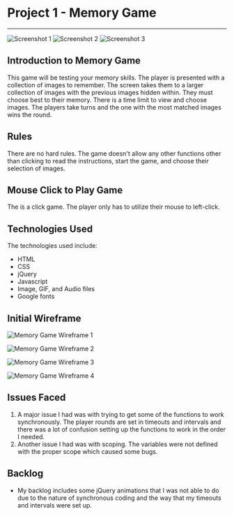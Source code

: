 # Project 1 - Memory Game
---
![Screenshot 1](https://i.imgur.com/W5fBX20.png
"Screenshot_1")
![Screenshot 2](https://i.imgur.com/kDuztze.png
"Screenshot_2")
![Screenshot 3](https://i.imgur.com/MKaCz2a.png
 "Screenshot_3")

## Introduction to Memory Game
This game will be testing your memory skills. The player is presented with a collection of images to remember. The screen takes them to a larger collection of images with the previous images hidden within. They must choose best to their memory. There is a time limit to view and choose images. The players take turns and the one with the most matched images wins the round. 

## Rules
There are no hard rules. The game doesn't allow any other functions other than clicking to read the instructions, start the game, and choose their selection of images. 

## Mouse Click to Play Game
The is a click game. The player only has to utilize their mouse to left-click. 

## Technologies Used
The technologies used include:

  * HTML
  * CSS 
  * jQuery
  * Javascript
  * Image, GIF, and Audio files
  * Google fonts 

## Initial Wireframe
![Memory Game Wireframe 1](https://i.imgur.com/eEV7JwF.jpg?size=200 "Memory Game_WireFrame_1")

![Memory Game Wireframe 2](https://i.imgur.com/y1r0Mdy.jpg "Memory Game_WireFrame_2")

![Memory Game Wireframe 3](https://i.imgur.com/I0nkjWS.jpg "Memory Game_WireFrame_3")

![Memory Game Wireframe 4](https://i.imgur.com/C6C3UWA.jpg "Memory Game_WireFrame_4")

## Issues Faced

1. A major issue I had was with trying to get some of the functions to work synchronously. The player rounds are set in timeouts and intervals and there was a lot of confusion setting up the functions to work in the order I needed. 
2. Another issue I had was with scoping. The variables were not defined with the proper scope which caused some bugs. 

## Backlog
  * My backlog includes some jQuery animations that I was not able to do due to the nature of synchronous coding and the way that my timeouts and intervals were set up. 